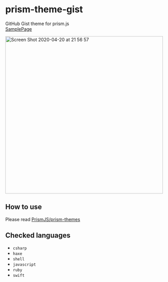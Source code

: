 # prism-theme-gist

GitHub Gist theme for prism.js  
[SamplePage](https://kyubuns.dev/prism-theme-gist/sample.html)

<img width="492" alt="Screen Shot 2020-04-20 at 21 56 57" src="https://user-images.githubusercontent.com/961165/79754069-e2453f00-8351-11ea-9ac1-b0dde56178b2.png">

## How to use

Please read [PrismJS/prism-themes](https://github.com/PrismJS/prism-themes)

## Checked languages

- `csharp`
- `haxe`
- `shell`
- `javascript`
- `ruby`
- `swift`

